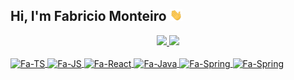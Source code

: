 ## Hi, I'm Fabricio Monteiro <img src="https://github.com/milena-ramiro/milena-ramiro/blob/main/gifs/wave.gif" width="20px">
<div align="center">
  <a href="https://github.com/xFabriicioJS">
  <img height="180em" src="https://github-readme-stats.vercel.app/api?username=xFabriicioJS&show_icons=true&theme=dark&include_all_commits=true&count_private=true"/>
  <img height="180em" src="https://github-readme-stats.vercel.app/api/top-langs/?username=xFabriicioJS&layout=compact&langs_count=7&theme=dark"/>
</div>
	
<div style="display: inline_block"><br>
  <img align="center" alt="Fa-TS" height="30" width="40" src="https://cdn.jsdelivr.net/gh/devicons/devicon/icons/typescript/typescript-original.svg">
  <img align="center" alt="Fa-JS" height="30" width="40" src="https://cdn.jsdelivr.net/gh/devicons/devicon/icons/javascript/javascript-original.svg">
  <img align="center" alt="Fa-React" height="30" width="40" src="https://cdn.jsdelivr.net/gh/devicons/devicon/icons/react/react-original.svg">
  <img align="center" alt="Fa-Java" height="30" width="40" src="https://cdn.jsdelivr.net/gh/devicons/devicon/icons/java/java-original-wordmark.svg">
  <img align="center" alt="Fa-Spring" height="30" width="40" src="https://cdn.jsdelivr.net/gh/devicons/devicon/icons/spring/spring-original.svg" >
  <img align="center" alt="Fa-Spring" height="30" width="40" src="https://cdn.jsdelivr.net/gh/devicons/devicon/icons/go/go-original.svg">
</div>
